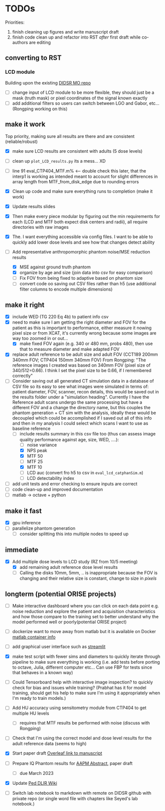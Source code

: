 # TODOs

Priorities:

1. finish cleaning up figures and write manuscript draft
2. finish code clean up and refactor into RST *after* first draft while co-authors are editing

## converting to RST

### LCD module

Building upon the existing [DIDSR MO repo](https://github.com/DIDSR/VICTRE_MO)

- [ ] change input  of LCD module to be more flexible, they should just be a mask (truth mask) or pixel coordinates of the signal known exactly
- [ ] add additional filters so users can switch between LGO and Gabor, etc... (Rongping working on this)

## make it work

Top priority, making sure all results are there and are consistent (reliable/robust)

- [X] make sure LCD results are consistent with adults (5 dose levels)
- [ ] clean up `plot_LCD_results.py` its a mess... XD
- [ ] line 91 eval_CTP404_MTF.m% <-- double check this later, that the interp1 is working as intended meant to account for slight differences in array length from MTF_from_disk_edge due to rounding errors

- [X] Clean up code and make sure everything runs to completion (make it work)
- [X] Update results slides
- [X] Then make every piece modular by figuring out the min requirements for each (LCD and MTF both expect disk centers and radii), all require directories with raw images
- [X] The. I want everything accessible via config files. I want to be able to quickly add lower dose levels and see how that changes detect ability
- [ ] Add representative anthropomorphic phantom noise/MSE reduction results
  - [X] MSE against ground truth phantom
  - [x] organize by age and size (join data into csv for easy comparison)
  - [ ] Fix FOV from being fixed to adaptive based on phantom size
  - [ ] convert code oo saving out CSV files rather than h5 (use additional filter columns to encode multiple dimensions)

## make it right

- [X] include WED (TG 220 Eq 4b) to patient info csv
- [X] need to make sure I am getting the right diameter and FOV for the patient as this is important to performance, either measure it nowing pixel size or from XCAT, it's currently wrong because some images are way too zoomed in or out...
  - [X] make fixed FOV again (e.g. 340 or 480 mm, probs 480), then use that to measure diameter and make adapted FOV
- [X] replace adult reference to be adult size and adult FOV (CCT189 200mm 340mm FOV; CTP404 150mm 340mm FOV) From Rongping: "The reference images I created was based on 340mm FOV (pixel size of 340/512=0.66). I think I set the pixel size to be 0.66, if I remembered correctly"
- [ ] Consider saving out all generated CT simulation data in a database of CSV file so its easy to see what images were simulated in terms of: patient diameter, FOV, scanner, recon details, this would be saved out in the results folder under a  "simulation heading". Currently I have the Reference adult scans undergo the same processing but have a different FOV and a change the directory name, but this couples the phantom generation + CT sim with the analysis, ideally these would be decoupled which could be accomplished if I saved out all of this info and then in my analysis I could select which scans I want to use as baseline reference
  - [ ] include results summary in this csv file too (thus can assess image quality performance against age, size, WED, ....):
    - [ ] noise variance
    - [X] NPS peak
    - [x] MTF 50
    - [ ] MTF 25
    - [X] MTF 10
    - [ ] LCD auc (convert fro  h5 to csv in `eval_lcd_catphanSim.m`)
    - [ ] LCD detectability index
- [ ] add unit tests and error checking to ensure inputs are correct
- [ ] code clean-up and improved documentation
- [ ] matlab -> octave + python

## make it fast

- [X] gpu inference
- [ ] parallelize phantom generation
  - [ ] consider splitting this into multiple nodes to speed up

## immediate

- [X] Add multiple dose levels to LCD study (RZ from 10/5 meeting)
  - [X] add remaining adult reference dose level results
  - [ ] Calling the disks 10mm, 5mm, .. is inappropriate because the FOV is changing and their relative size is constant, change to size in *pixels*

## longterm (potential ORISE projects)

- [ ] Make interactive dashboard where you can click on each data point e.g. noise reduction and explore the patient and acquisition characteristics and how those compare to the training set to better understand why the model performed well or poorly(potential ORISE project)
- [ ] dockerize want to move away from matlab but it is available on Docker [matlab container info](https://www.mathworks.com/help/cloudcenter/ug/matlab-container-on-docker-hub.html)
- [ ] add graphical user interface such as [streamlit](https://streamlit.io)
- [X] make test script with fewer sims and diameters to quickly iterate through pipeline to make sure everything is working (i.e. add tests before porting to octave, Julia, different computer etc... Can use FBP for tests since that behaves in a known way)
- [ ] Could Tensorboard help with interactive image inspection? to quickly check for bias and issues while training? (Prabhat has it for model training, should get his help to make sure I'm using it appropriately when I'm ready to train models.)

- [ ] Add HU accuracy using sensitometry module from CTP404 to get multiple HU levels
  - [ ] requires that MTF results be performed with noise (discuss with Rongping)
- [ ] Check that I'm using the correct model and dose level results for the adult reference data (seems to high)
- [X] Start paper draft [Overleaf link to manuscript](https://www.overleaf.com/6647865587zswnmrpfsckg)
- [ ] Prepare IQ Phantom results for [AAPM Abstract](https://www.aapm.org/meetings/default.asp), paper draft
  - [ ] due March 2023
- [X] Update [Ped DLIR Wiki](https://fda.sharepoint.com/sites/CDRH-OSEL-DIDSR/DIDSR%20Wiki/Medical%20Imaging%20and%20Diagnostics/Pediatric%20DLIR/Home_PedDLIR.aspx)
- [ ] Switch lab notebook to markdown with remote on DIDSR github with private repo (or single word file with chapters like Seyed's lab notebook.)
